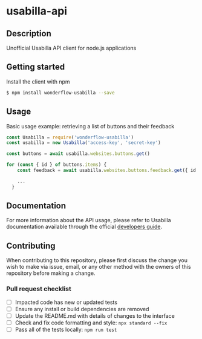 # usabilla-api
## Description
Unofficial Usabilla API client for node.js applications

## Getting started

Install the client with npm

```bash
$ npm install wonderflow-usabilla --save
```
## Usage

Basic usage example: retrieving a list of buttons and their feedback
```js
const Usabilla = require('wonderflow-usabilla')
const usabilla = new Usabilla('access-key', 'secret-key')

const buttons = await usabilla.websites.buttons.get()

for (const { id } of buttons.items) {
    const feedback = await usabilla.websites.buttons.feedback.get({ id })

    ...
  }

```
## Documentation
For more information about the API usage, please refer to Usabilla documentation available through the official [developers guide](http://developers.usabilla.com).

## Contributing
When contributing to this repository, please first discuss the change you wish to make via issue, email, or any other method with the owners of this repository before making a change.

### Pull request checklist
- [ ] Impacted code has new or updated tests
- [ ] Ensure any install or build dependencies are removed
- [ ] Update the README.md with details of changes to the interface
- [ ] Check and fix code formatting and style: `npx standard --fix`
- [ ] Pass all of the tests locally: `npm run test`